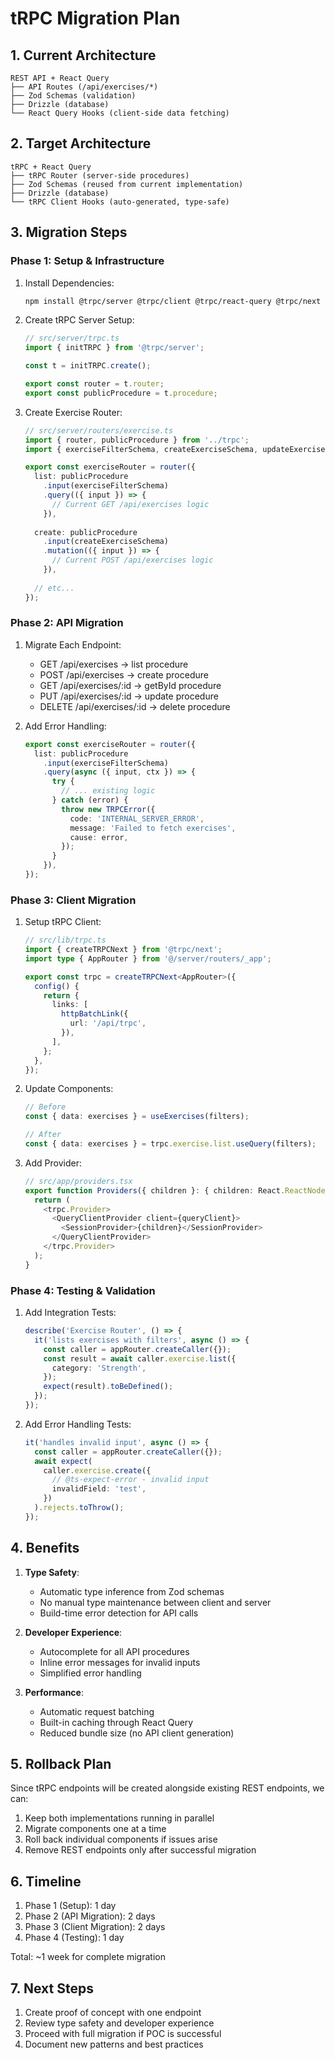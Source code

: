 # tRPC Migration Plan

## 1. Current Architecture

```
REST API + React Query
├── API Routes (/api/exercises/*)
├── Zod Schemas (validation)
├── Drizzle (database)
└── React Query Hooks (client-side data fetching)
```

## 2. Target Architecture

```
tRPC + React Query
├── tRPC Router (server-side procedures)
├── Zod Schemas (reused from current implementation)
├── Drizzle (database)
└── tRPC Client Hooks (auto-generated, type-safe)
```

## 3. Migration Steps

### Phase 1: Setup & Infrastructure

1. Install Dependencies:
   ```bash
   npm install @trpc/server @trpc/client @trpc/react-query @trpc/next
   ```

2. Create tRPC Server Setup:
   ```typescript
   // src/server/trpc.ts
   import { initTRPC } from '@trpc/server';
   
   const t = initTRPC.create();
   
   export const router = t.router;
   export const publicProcedure = t.procedure;
   ```

3. Create Exercise Router:
   ```typescript
   // src/server/routers/exercise.ts
   import { router, publicProcedure } from '../trpc';
   import { exerciseFilterSchema, createExerciseSchema, updateExerciseSchema } from '@/lib/validations/exercise';
   
   export const exerciseRouter = router({
     list: publicProcedure
       .input(exerciseFilterSchema)
       .query(({ input }) => {
         // Current GET /api/exercises logic
       }),
     
     create: publicProcedure
       .input(createExerciseSchema)
       .mutation(({ input }) => {
         // Current POST /api/exercises logic
       }),
     
     // etc...
   });
   ```

### Phase 2: API Migration

1. Migrate Each Endpoint:
   - GET /api/exercises → list procedure
   - POST /api/exercises → create procedure
   - GET /api/exercises/:id → getById procedure
   - PUT /api/exercises/:id → update procedure
   - DELETE /api/exercises/:id → delete procedure

2. Add Error Handling:
   ```typescript
   export const exerciseRouter = router({
     list: publicProcedure
       .input(exerciseFilterSchema)
       .query(async ({ input, ctx }) => {
         try {
           // ... existing logic
         } catch (error) {
           throw new TRPCError({
             code: 'INTERNAL_SERVER_ERROR',
             message: 'Failed to fetch exercises',
             cause: error,
           });
         }
       }),
   });
   ```

### Phase 3: Client Migration

1. Setup tRPC Client:
   ```typescript
   // src/lib/trpc.ts
   import { createTRPCNext } from '@trpc/next';
   import type { AppRouter } from '@/server/routers/_app';
   
   export const trpc = createTRPCNext<AppRouter>({
     config() {
       return {
         links: [
           httpBatchLink({
             url: '/api/trpc',
           }),
         ],
       };
     },
   });
   ```

2. Update Components:
   ```typescript
   // Before
   const { data: exercises } = useExercises(filters);
   
   // After
   const { data: exercises } = trpc.exercise.list.useQuery(filters);
   ```

3. Add Provider:
   ```typescript
   // src/app/providers.tsx
   export function Providers({ children }: { children: React.ReactNode }) {
     return (
       <trpc.Provider>
         <QueryClientProvider client={queryClient}>
           <SessionProvider>{children}</SessionProvider>
         </QueryClientProvider>
       </trpc.Provider>
     );
   }
   ```

### Phase 4: Testing & Validation

1. Add Integration Tests:
   ```typescript
   describe('Exercise Router', () => {
     it('lists exercises with filters', async () => {
       const caller = appRouter.createCaller({});
       const result = await caller.exercise.list({
         category: 'Strength',
       });
       expect(result).toBeDefined();
     });
   });
   ```

2. Add Error Handling Tests:
   ```typescript
   it('handles invalid input', async () => {
     const caller = appRouter.createCaller({});
     await expect(
       caller.exercise.create({
         // @ts-expect-error - invalid input
         invalidField: 'test',
       })
     ).rejects.toThrow();
   });
   ```

## 4. Benefits

1. **Type Safety**:
   - Automatic type inference from Zod schemas
   - No manual type maintenance between client and server
   - Build-time error detection for API calls

2. **Developer Experience**:
   - Autocomplete for all API procedures
   - Inline error messages for invalid inputs
   - Simplified error handling

3. **Performance**:
   - Automatic request batching
   - Built-in caching through React Query
   - Reduced bundle size (no API client generation)

## 5. Rollback Plan

Since tRPC endpoints will be created alongside existing REST endpoints, we can:
1. Keep both implementations running in parallel
2. Migrate components one at a time
3. Roll back individual components if issues arise
4. Remove REST endpoints only after successful migration

## 6. Timeline

1. Phase 1 (Setup): 1 day
2. Phase 2 (API Migration): 2 days
3. Phase 3 (Client Migration): 2 days
4. Phase 4 (Testing): 1 day

Total: ~1 week for complete migration

## 7. Next Steps

1. Create proof of concept with one endpoint
2. Review type safety and developer experience
3. Proceed with full migration if POC is successful
4. Document new patterns and best practices 